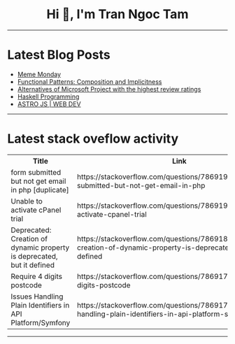 <h1 align="center">Hi 👋, I'm Tran Ngoc Tam</h1>

---

# Latest Blog Posts 
<!-- BLOG-POST-LIST:START -->
- [Meme Monday](https://dev.to/ben/meme-monday-4p8i)
- [Functional Patterns: Composition and Implicitness](https://dev.to/if-els/functional-patterns-composition-and-implicitness-4n08)
- [Alternatives of Microsoft Project with the highest review ratings](https://dev.to/nicklasmikke1sen/alternatives-of-microsoft-project-with-the-highest-review-ratings-1h2)
- [Haskell Programming](https://dev.to/bekbrace/haskell-programming-2ll2)
- [ASTRO JS | WEB DEV](https://dev.to/shubhamtiwari909/astro-js-web-dev-15fp)
<!-- BLOG-POST-LIST:END -->

---

# Latest stack oveflow activity
<table>
  <tr><th>Title</th><th>Link</th></tr>
  <!-- STACKOVERFLOW:START --><tr><td>form submitted but not get email in php [duplicate]</td><td>https://stackoverflow.com/questions/78691979/form-submitted-but-not-get-email-in-php</td></tr><tr><td>Unable to activate cPanel trial</td><td>https://stackoverflow.com/questions/78691975/unable-to-activate-cpanel-trial</td></tr><tr><td>Deprecated: Creation of dynamic property is deprecated, but it defined</td><td>https://stackoverflow.com/questions/78691803/deprecated-creation-of-dynamic-property-is-deprecated-but-it-defined</td></tr><tr><td>Require 4 digits postcode</td><td>https://stackoverflow.com/questions/78691755/require-4-digits-postcode</td></tr><tr><td>Issues Handling Plain Identifiers in API Platform/Symfony</td><td>https://stackoverflow.com/questions/78691735/issues-handling-plain-identifiers-in-api-platform-symfony</td></tr><!-- STACKOVERFLOW:END -->
</table>

---


